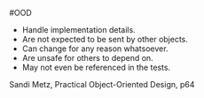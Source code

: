 #OOD 

- Handle implementation details.
- Are not expected to be sent by other objects.
- Can change for any reason whatsoever.
- Are unsafe for others to depend on.
- May not even be referenced in the tests.

Sandi Metz, Practical Object-Oriented Design, p64